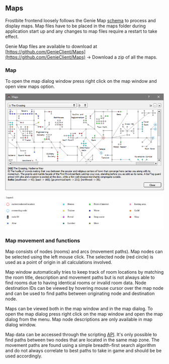 ## Maps

Frostbite frontend loosely follows the Genie Map <a href="xsd/map.xsd">schema</a> to process and display maps.
Map files have to be placed in the maps folder during application start up and any changes to map files require
a restart to take effect.

Genie Map files are available to download at
[https://github.com/GenieClient/Maps](https://github.com/GenieClient/Maps)
-> Download a zip of all the maps.

### Map

To open the map dialog window press right click on the map window and open view maps option.

![Screenshot of map](../assets/img/map.png)

![Map Legend](../assets/img/map_legend.png)

### Map movement and functions

Map consists of nodes (rooms) and arcs (movement paths).
Map nodes can be selected using the left mouse click.
The selected node (red circle) is used as a point of origin in all calculations involved.

Map window automatically tries to keep track of room locations by matching the room title,
description and movement paths but is not always able to find rooms due to having identical
rooms or invalid room data.
Node destination IDs can be viewed by hovering mouse cursor over the map node and can be
used to find paths between originating node and destination node.

Maps can be viewed both in the map window and in the map dialog.
To open the map dialog press right click on the map window and open the map dialog from the menu.
Map node descriptions are only available in map dialog window.

Map data can be accessed through the scripting
[API](../api/models/Map.html").
It's only possible to find paths between two nodes that are located in the same map zone.
The movement paths are found using a simple breadth-first search algorithm and do not
always correlate to best
paths to take in game and should be be used accordingly.
